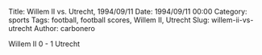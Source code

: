 Title: Willem II vs. Utrecht, 1994/09/11
Date: 1994/09/11 00:00
Category: sports
Tags: football, football scores, Willem II, Utrecht
Slug: willem-ii-vs-utrecht
Author: carbonero


Willem II 0 - 1 Utrecht

